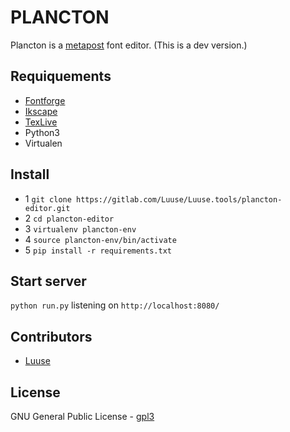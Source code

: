 # PLANCTON
Plancton is a [metapost](https://en.wikipedia.org/wiki/MetaPost) font editor.
(This is a dev version.)

## Requiquements
 * [Fontforge](http://fontforge.github.io) 
 * [Ikscape](https://inkscape.org/)
 * [TexLive](https://tug.org/texlive/)
 * Python3
 * Virtualen

## Install

 * 1 `git clone https://gitlab.com/Luuse/Luuse.tools/plancton-editor.git`
 * 2 `cd plancton-editor`
 * 3 `virtualenv plancton-env`
 * 4 `source plancton-env/bin/activate`
 * 5 `pip install -r requirements.txt`

## Start server

`python run.py` listening on `http://localhost:8080/`

## Contributors
* [Luuse](http://www.luuse.io/)

## License

GNU General Public License - [gpl3](https://www.gnu.org/licenses/gpl-3.0.en.html)

